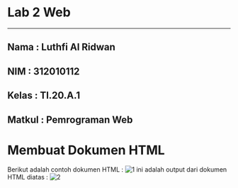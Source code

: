 # Lab 2 Web
----------------------------------------------------------------------------------
## Nama   : Luthfi Al Ridwan
## NIM    : 312010112
## Kelas  : TI.20.A.1
## Matkul : Pemrograman Web

# Membuat Dokumen HTML
Berikut adalah contoh dokumen HTML :
![1](https://user-images.githubusercontent.com/73066008/159332017-d0ad46c3-a197-48c7-8b25-42b933681246.png)
ini adalah output dari dokumen HTML diatas :
![2](https://user-images.githubusercontent.com/73066008/159341743-d04da3fc-ba05-4b1e-88ea-40657e431ad8.png)
